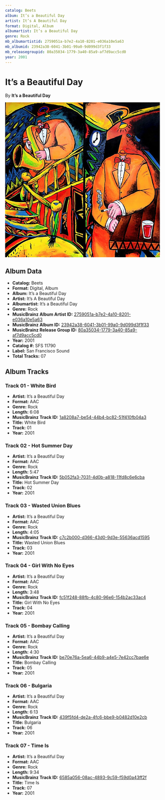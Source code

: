 ```yaml
---
catalog: Beets
album: It’s a Beautiful Day
artist: It’s A Beautiful Day
format: Digital, Album
albumartist: It’s a Beautiful Day
genre: Rock
mb_albumartistid: 2759051a-b7e2-4a10-8201-e036a10e5a63
mb_albumid: 23942a38-6041-3b01-99a0-9d099d3f1f33
mb_releasegroupid: 80a35034-1779-3a40-85a9-af7d9acc5cd0
year: 2001
---
```


# It’s a Beautiful Day

By **It’s a Beautiful Day**

![](../../assets/beetscovers/It’s_A_Beautiful_Day-It’s_a_Beautiful_Day.jpg)

## Album Data

- **Catalog:** Beets
- **Format:** Digital, Album
- **Album:** It’s a Beautiful Day
- **Artist:** It’s A Beautiful Day
- **Albumartist:** It’s a Beautiful Day
- **Genre:** Rock
- **MusicBrainz Album Artist ID:** [2759051a-b7e2-4a10-8201-e036a10e5a63](https://musicbrainz.org/artist/2759051a-b7e2-4a10-8201-e036a10e5a63)
- **MusicBrainz Album ID:** [23942a38-6041-3b01-99a0-9d099d3f1f33](https://musicbrainz.org/release/23942a38-6041-3b01-99a0-9d099d3f1f33)
- **MusicBrainz Release Group ID:** [80a35034-1779-3a40-85a9-af7d9acc5cd0](https://musicbrainz.org/release-group/80a35034-1779-3a40-85a9-af7d9acc5cd0)
- **Year:** 2001
- **Catalog #:** SFS 11790
- **Label:** San Francisco Sound
- **Total Tracks:** 07

## Album Tracks

### Track 01 - White Bird

- **Artist:** It’s a Beautiful Day
- **Format:** AAC
- **Genre:** Rock
- **Length:** 6:08
- **MusicBrainz Track ID:** [1a8208a7-be54-44b4-bc82-51f410fb04a3](https://musicbrainz.org/recording/1a8208a7-be54-44b4-bc82-51f410fb04a3)
- **Title:** White Bird
- **Track:** 01
- **Year:** 2001

### Track 02 - Hot Summer Day

- **Artist:** It’s a Beautiful Day
- **Format:** AAC
- **Genre:** Rock
- **Length:** 5:47
- **MusicBrainz Track ID:** [5b052fa3-7031-4d0b-a818-11fd8c6e6cba](https://musicbrainz.org/recording/5b052fa3-7031-4d0b-a818-11fd8c6e6cba)
- **Title:** Hot Summer Day
- **Track:** 02
- **Year:** 2001

### Track 03 - Wasted Union Blues

- **Artist:** It’s a Beautiful Day
- **Format:** AAC
- **Genre:** Rock
- **Length:** 4:05
- **MusicBrainz Track ID:** [c7c2b000-d366-43d0-9d3e-55636acd1595](https://musicbrainz.org/recording/c7c2b000-d366-43d0-9d3e-55636acd1595)
- **Title:** Wasted Union Blues
- **Track:** 03
- **Year:** 2001

### Track 04 - Girl With No Eyes

- **Artist:** It’s a Beautiful Day
- **Format:** AAC
- **Genre:** Rock
- **Length:** 3:48
- **MusicBrainz Track ID:** [fc51f248-88fb-4c80-96e6-154b2ac33ac4](https://musicbrainz.org/recording/fc51f248-88fb-4c80-96e6-154b2ac33ac4)
- **Title:** Girl With No Eyes
- **Track:** 04
- **Year:** 2001

### Track 05 - Bombay Calling

- **Artist:** It’s a Beautiful Day
- **Format:** AAC
- **Genre:** Rock
- **Length:** 4:30
- **MusicBrainz Track ID:** [be70e76a-5ea6-44b9-a4e5-7e42cc7bae6e](https://musicbrainz.org/recording/be70e76a-5ea6-44b9-a4e5-7e42cc7bae6e)
- **Title:** Bombay Calling
- **Track:** 05
- **Year:** 2001

### Track 06 - Bulgaria

- **Artist:** It’s a Beautiful Day
- **Format:** AAC
- **Genre:** Rock
- **Length:** 6:13
- **MusicBrainz Track ID:** [439f5fd4-de2a-4fc6-bbe9-b0482d10e2cb](https://musicbrainz.org/recording/439f5fd4-de2a-4fc6-bbe9-b0482d10e2cb)
- **Title:** Bulgaria
- **Track:** 06
- **Year:** 2001

### Track 07 - Time Is

- **Artist:** It’s a Beautiful Day
- **Format:** AAC
- **Genre:** Rock
- **Length:** 9:34
- **MusicBrainz Track ID:** [6585a056-08ac-4893-9c59-f59d0a43ff2f](https://musicbrainz.org/recording/6585a056-08ac-4893-9c59-f59d0a43ff2f)
- **Title:** Time Is
- **Track:** 07
- **Year:** 2001

